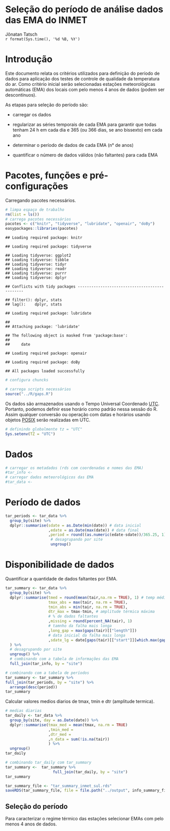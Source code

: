 # Seleção do período de análise dados das EMA do INMET
Jônatan Tatsch  
`r format(Sys.time(), '%d %B, %Y')`  


# Introdução 

Este documento relata os critérios utilizados para definição do período de dados para aplicação dos testes de controle de qualidade da temperatura do ar. Como critério inicial serão selecionadas estações meteorológicas automáticas (EMA) dos locais com pelo menos 4 anos de dados (podem ser descontínuos). 

As etapas para seleção do período são:

- carregar os dados

- regularizar as séries temporais de cada EMA para garantir que todas tenham 24 h em cada dia e 365 (ou 366 dias, se ano bissexto) em cada ano

- determinar o período de dados de cada EMA (n° de anos)

- quantificar o número de dados válidos (não faltantes) para cada EMA


# Pacotes, funções e pré-configurações

Carregando pacotes necessários.


```r
# limpa espaço de trabalho
rm(list = ls()) 
# carrega pacotes necessários
pacotes <- c("knitr", "tidyverse", "lubridate", "openair", "doBy")
easypackages::libraries(pacotes)
```

```
## Loading required package: knitr
```

```
## Loading required package: tidyverse
```

```
## Loading tidyverse: ggplot2
## Loading tidyverse: tibble
## Loading tidyverse: tidyr
## Loading tidyverse: readr
## Loading tidyverse: purrr
## Loading tidyverse: dplyr
```

```
## Conflicts with tidy packages ----------------------------------------------
```

```
## filter(): dplyr, stats
## lag():    dplyr, stats
```

```
## Loading required package: lubridate
```

```
## 
## Attaching package: 'lubridate'
```

```
## The following object is masked from 'package:base':
## 
##     date
```

```
## Loading required package: openair
```

```
## Loading required package: doBy
```

```
## All packages loaded successfully
```

```r
# configura chuncks

# carrega scripts necessários
source("../R/gaps.R")
```

Os dados são armazenados usando o Tempo Universal Coordenado [UTC](https://pt.wikipedia.org/wiki/Tempo_Universal_Coordenado). Portanto, podemos definir esse horário como padrão nessa sessão do R. Assim qualquer conversão ou operação com datas e horários usando objetos [POSIX](https://stat.ethz.ch/R-manual/R-devel/library/base/html/DateTimeClasses.html) serão realizadas em UTC.


```r
# definindo globalmente tz = "UTC"
Sys.setenv(TZ = "UTC")
```

# Dados



```r
# carregar os metadados (rds com coordenadas e nomes das EMA)
#tar_info <- 
# carregar dados meteorológicos das EMA
#tar_data <- 
```



# Período de dados


```r
tar_periods <- tar_data %>%
  group_by(site) %>%
  dplyr::summarise(sdate = as.Date(min(date)) # data inicial
                   ,edate = as.Date(max(date)) # data final
                   ,period = round((as.numeric(edate-sdate))/365.25, 1)  %>% # período
                    # desagrupando por site
                    ungroup()
```


# Disponibilidade de dados 

Quantificar a quantidade de dados faltantes por EMA.


```r
tar_summary <- tar_data %>%
  group_by(site) %>%
  dplyr::summarise(tmed = round(mean(tair,na.rm = TRUE), 1) # temp média
                   tmax_abs = max(tair, na.rm = TRUE),
                   tmin_abs = min(tair, na.rm = TRUE),
                   dtr_max = tmax-tmin, # amplitude térmica máxima
                   # % de dados faltantes
                   ,missing = round(percent_NA(tair), 1)
                   # tamnho da falha mais longa
                   ,long_gap = max(gaps(tair)[["length"]])
                   # data inicial da falha mais longa
                   ,sdate_lg = date[gaps(tair)[["start"]][which.max(gaps(tair)[["length"]])]] 
  ) %>%
  # desagrupando por site
  ungroup() %>%
  # combinando com a tabela de informações das EMA
  full_join(tar_info, by = "site")

# combinando com a tabela de períodos
tar_summary <- tar_summary %>%
full_join(tar_periods, by = "site") %>%
  arrange(desc(period))
tar_summary
```

Calcular valores medios diarios de tmax, tmin e dtr (amplitude termica).


```r
# medias diarias
tar_daily <- tar_data %>%
  group_by(site, day = as.Date(date)) %>%
  dplyr::summarise(tmax_med = mean(tmax, na.rm = TRUE)
                   ,tmin_med = 
                   ,dtr_med = 
                   ,n_data = sum(!is.na(tair))
                   ) %>%
  ungroup()
tar_daily

# combinando tar_daily com tar_summary
tar_summary <-  tar_summary %>%
                     full_join(tar_daily, by = "site")
tar_summary
```



```r
tar_summary_file <- "tar_summary_inmet_sul.rds"
saveRDS(tar_summary_file, file = file.path("../output", info_summary_file))
```


## Seleção do período

Para caracterizar o regime térmico das estações selecionar EMAs com pelo menos 4 anos de dados.

